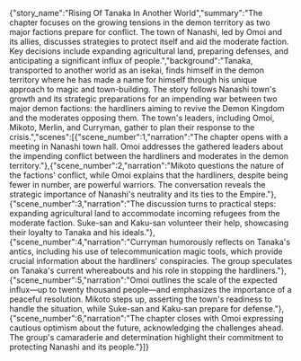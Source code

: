 {"story_name":"Rising Of Tanaka In Another World","summary":"The chapter focuses on the growing tensions in the demon territory as two major factions prepare for conflict. The town of Nanashi, led by Omoi and its allies, discusses strategies to protect itself and aid the moderate faction. Key decisions include expanding agricultural land, preparing defenses, and anticipating a significant influx of people.","background":"Tanaka, transported to another world as an isekai, finds himself in the demon territory where he has made a name for himself through his unique approach to magic and town-building. The story follows Nanashi town's growth and its strategic preparations for an impending war between two major demon factions: the hardliners aiming to revive the Demon Kingdom and the moderates opposing them. The town's leaders, including Omoi, Mikoto, Merlin, and Curryman, gather to plan their response to the crisis.","scenes":[{"scene_number":1,"narration":"The chapter opens with a meeting in Nanashi town hall. Omoi addresses the gathered leaders about the impending conflict between the hardliners and moderates in the demon territory."},{"scene_number":2,"narration":"Mikoto questions the nature of the factions' conflict, while Omoi explains that the hardliners, despite being fewer in number, are powerful warriors. The conversation reveals the strategic importance of Nanashi's neutrality and its ties to the Empire."},{"scene_number":3,"narration":"The discussion turns to practical steps: expanding agricultural land to accommodate incoming refugees from the moderate faction. Suke-san and Kaku-san volunteer their help, showcasing their loyalty to Tanaka and his ideals."},{"scene_number":4,"narration":"Curryman humorously reflects on Tanaka's antics, including his use of telecommunication magic tools, which provide crucial information about the hardliners' conspiracies. The group speculates on Tanaka's current whereabouts and his role in stopping the hardliners."},{"scene_number":5,"narration":"Omoi outlines the scale of the expected influx—up to twenty thousand people—and emphasizes the importance of a peaceful resolution. Mikoto steps up, asserting the town's readiness to handle the situation, while Suke-san and Kaku-san prepare for defense."},{"scene_number":6,"narration":"The chapter closes with Omoi expressing cautious optimism about the future, acknowledging the challenges ahead. The group's camaraderie and determination highlight their commitment to protecting Nanashi and its people."}]}
